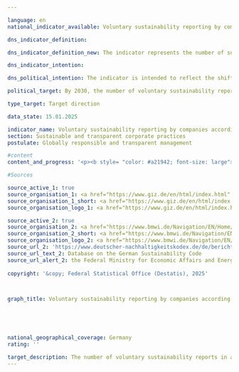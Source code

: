 ```yaml
---

language: en        
national_indicator_available: Voluntary sustainability reporting by companies according to the German Sustainability Code (DNK)        

dns_indicator_definition:         

dns_indicator_definition_new: The indicator represents the number of sustainability reports voluntarily submitted by companies not subject to reporting requirements in accordance with the German Sustainability Code (DNK).        

dns_indicator_intention:         

dns_political_intention: The indicator is intended to reflect the shift in the German corporate landscape towards a more intensive engagement with sustainability issues and to illustrate the increasing commitment of German companies to responsible business practices along global supply chains. The publication of corporate sustainability reports in accordance with standardised guidelines makes it easier to compare companies. It incentivises companies to enhance their reputation by improving their sustainability performance. The identification of economic opportunities and risks associated with climate change, biodiversity, labour conditions and human rights, among other things, can also help to make the company more sustainable and to further develop business models in a future-oriented manner.        

political_target: By 2030, the number of voluntary sustainability reports in accordance with the German Sustainability Code (DNK) will increase significantly        

type_target: Target direction        

data_state: 15.01.2025        

indicator_name: Voluntary sustainability reporting by companies according to the German Sustainability Code (DNK)        
section: Sustainable and transparent corporate practices        
postulate: Globally responsible and transparent management        

#content         
content_and_progress: '<p><b style= "color: #a21942; font-size: large">8.6&nbsp;Voluntary sustainability reporting by companies according to the German Sustainability Code (DNK)</b><br><br>The German Sustainability Code (DNK) was originally conceived as a standalone reporting standard, allowing companies to make their sustainable practices transparent and comparable with other companies. It was also intended to enable investment and purchasing decisions to be based on sustainability aspects. Developments at the European level have transformed the DNK into a support offering for the implementation of European reporting standards.<br><br>Since 2017, certain companies in Germany have been legally required to prepare sustainability reports. This obligation stems from the European CSR (Corporate Social Responsibility) Directive and its national implementation, the CSR Directive Implementation Act (CSR-RUG). The directive sets out both formal and substantive requirements and defines which companies are required to report. As part of the "European Green Deal," the directive was reformed in 2022&nbsp;(since renamed the "Corporate Sustainability Reporting Directive" (CSRD), which was intended to gradually expand the scope of the reporting obligation and the number of companies affected starting in 2025. The extent to which the planned expansion of mandatory sustainability reporting will be revised and, if necessary, weakened is currently being discussed by the European institutions. On February 26, 2025, the European Commission presented the so-called Omnibus Sustainability Package, which, among other things, provides for a limitation of the scope of the CSRD.<br><br>At the same time, the European Commission announced that it will present its own standard for voluntary sustainability reporting by companies, the "Voluntary SME Standard (VSME)," in the course of 2025. This standard is intended to target companies that are not themselves required to report under the CSRD but must comply with information requirements from contractual partners in the value chain or the capital market.<br><br>The indicator on voluntary sustainability reporting records the number of companies that are not (yet) required to report under the CSRD but have submitted sustainability reports to the German Sustainability Code. Limiting the reporting to the German Sustainability Code ensures transparent data availability and avoids the mixing or double counting of reporting standards. On the other hand, the informative value of the indicator may be limited by the fact that only one of several possible standards is considered, even though others may serve a similar function. It should also be noted that the number of submitted Sustainability Code declarations does not allow for direct conclusions about the actual extent of sustainable business practices in companies in Germany, but merely reflects the quantitative scope of sustainability reporting according to the Sustainability Code.<br><br>Large companies with corresponding reporting requirements are not included. The voluntarily submitted reports of the remaining companies are included in the indicator without weighting, regardless of size, economic sector, or potential impact of their sustainability activities.<br><br>A total of 462&nbsp;companies submitted reports in 2023. Compared to previous years, the indicator shows no clear trend: 532&nbsp;reports were recorded in 2022, compared to only 407&nbsp;in 2021. It should also be noted that some of the submitted reports do not contain any information on whether the companies in question are already subject to reporting requirements. In 2023, this affected 43&nbsp;reports, which may also have come from companies that report voluntarily. The majority of reports in 2023&nbsp;were submitted by smaller companies. 256&nbsp;reports, representing more than half of the indicator value, came from companies with fewer than 250&nbsp;employees. In addition, 69&nbsp;reports were submitted by companies with 250&nbsp;to 499&nbsp;employees, and 102&nbsp;reports were submitted by companies with 500&nbsp;to 4,999&nbsp;employees.<br><br><br><br>A potential expansion of the reporting requirement under the CSRD is likely to have far-reaching effects on the number of companiesthat voluntarily prepare sustainability reports. On the one hand, larger companies that are required to report will also be expected to request sustainability information from their suppliers. This could lead to smaller companies in the value chains also being encouraged to report on sustainability, even though they are not officially affected by the expansion of the reporting requirement. On the other hand, companies that have previously reported voluntarily on the DNK will be excluded from the indicator count as soon as they are directly affected by the expansion of the reporting obligation and consequently no longer report voluntarily.</p>'                

#Sources        

source_active_1: true
source_organisation_1: <a href="https://www.giz.de/en/html/index.html" target="_blank" onclick="return confirm_alert('the German Corporation for International Cooperation', 'En')">German Corporation for International Cooperation</a>
source_organisation_1_short: <a href="https://www.giz.de/en/html/index.html" target="_blank" onclick="return confirm_alert('the German Corporation for International Cooperation', 'En')">German Corporation for International Cooperation</a>
source_organisation_logo_1: <a href="https://www.giz.de/en/html/index.html" target="_blank" onclick="return confirm_alert('the German Corporation for International Cooperation', 'En')"><img src="https://dnsTestEnvironment.github.io/dns-indicators/public/OrgImgEn/giz.png" alt="German Corporation for International Cooperation" title=" Click here to visit the homepage of the organizationGerman Corporation for International Cooperation" style="height:60px; width:148px; border:transparent"/></a>

source_active_2: true
source_organisation_2: <a href="https://www.bmwi.de/Navigation/EN/Home/home.html" target="_blank" onclick="return confirm_alert('the Federal Ministry for Economic Affairs and Energy', 'En')">Federal Ministry for Economic Affairs and Energy</a>
source_organisation_2_short: <a href="https://www.bmwi.de/Navigation/EN/Home/home.html" target="_blank" onclick="return confirm_alert('the Federal Ministry for Economic Affairs and Energy', 'En')">Federal Ministry for Economic Affairs and Energy</a>
source_organisation_logo_2: <a href="https://www.bmwi.de/Navigation/EN/Home/home.html" target="_blank" onclick="return confirm_alert('the Federal Ministry for Economic Affairs and Energy', 'En')"><img src="https://dnsTestEnvironment.github.io/dns-indicators/public/OrgImgEn/bmwe.png" alt="Federal Ministry for Economic Affairs and Energy" title=" Click here to visit the homepage of the organizationFederal Ministry for Economic Affairs and Energy" style="height:60px; width:148px; border:transparent"/></a>
source_url_2: 'https://www.deutscher-nachhaltigkeitskodex.de/de/bericht/berichte-einsehen/'
source_url_text_2: Database on the German Sustainability Code
source_url_alert_2: the Federal Ministry for Economic Affairs and Energy
        
copyright: '&copy; Federal Statistical Office (Destatis), 2025'        

        

graph_title: Voluntary sustainability reporting by companies according to the German Sustainability Code (DNK)        

        

                

national_geographical_coverage: Germany        
rating: ''        

target_description: The number of voluntary sustainability reports in accordance with the German Sustainability Code (DNK) should increase.<br><br><br>No assessment possible. Too few data points.        
---
```


